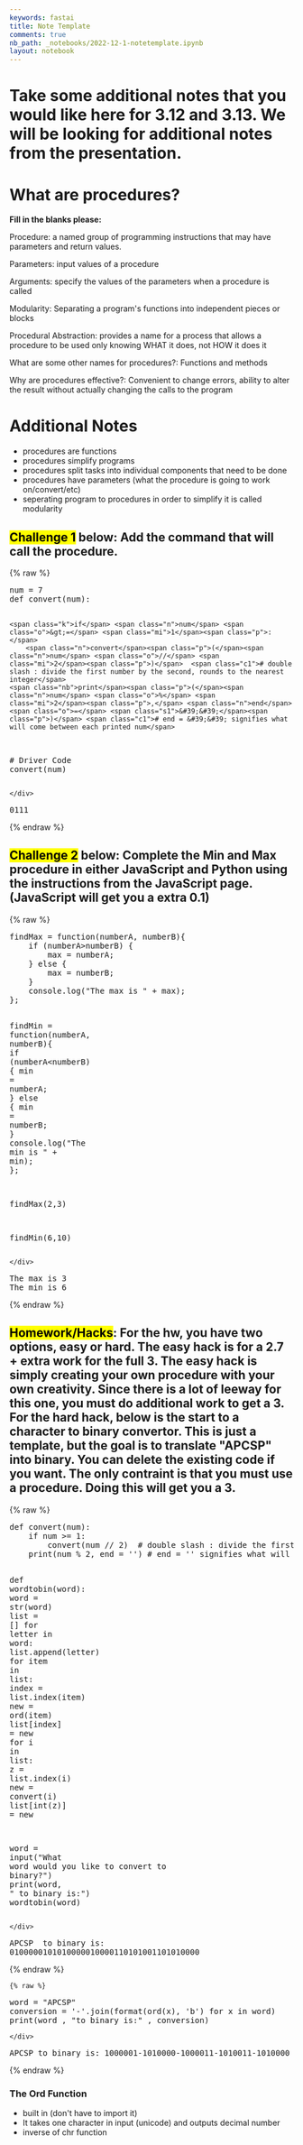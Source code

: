 ```yaml
---
keywords: fastai
title: Note Template
comments: true
nb_path: _notebooks/2022-12-1-notetemplate.ipynb
layout: notebook
---
```


<!--
#################################################
### THIS FILE WAS AUTOGENERATED! DO NOT EDIT! ###
#################################################
# file to edit: _notebooks/2022-12-1-notetemplate.ipynb
-->

<div class="container" id="notebook-container">
        
<div class="cell border-box-sizing text_cell rendered"><div class="inner_cell">
<div class="text_cell_render border-box-sizing rendered_html">
<h1 id="Take-some-additional-notes-that-you-would-like-here-for-3.12-and-3.13.-We-will-be-looking-for-additional-notes-from-the-presentation.">Take some additional notes that you would like here for 3.12 and 3.13. We will be looking for additional notes from the presentation.<a class="anchor-link" href="#Take-some-additional-notes-that-you-would-like-here-for-3.12-and-3.13.-We-will-be-looking-for-additional-notes-from-the-presentation."> </a></h1>
</div>
</div>
</div>
<div class="cell border-box-sizing text_cell rendered"><div class="inner_cell">
<div class="text_cell_render border-box-sizing rendered_html">
<h1 id="What-are-procedures?">What are procedures?<a class="anchor-link" href="#What-are-procedures?"> </a></h1><p><strong>Fill in the blanks please:</strong></p>
<p>Procedure: a named group of programming instructions that may have parameters and return values.</p>
<p>Parameters:  input values of a procedure</p>
<p>Arguments: specify the values of the parameters when a procedure is called</p>
<p>Modularity: Separating a program's functions into independent pieces or blocks</p>
<p>Procedural Abstraction: provides a name for a process that allows a procedure to be used only knowing WHAT it does, not HOW it does it</p>
<p>What are some other names for procedures?: Functions and methods</p>
<p>Why are procedures effective?: Convenient to change errors, ability to alter the result without actually changing the calls to the program</p>

</div>
</div>
</div>
<div class="cell border-box-sizing text_cell rendered"><div class="inner_cell">
<div class="text_cell_render border-box-sizing rendered_html">
<h1 id="Additional-Notes">Additional Notes<a class="anchor-link" href="#Additional-Notes"> </a></h1><ul>
<li>procedures are functions</li>
<li>procedures simplify programs</li>
<li>procedures split tasks into individual components that need to be done</li>
<li>procedures have parameters (what the procedure is going to work on/convert/etc)</li>
<li>seperating program to procedures in order to simplify it is called modularity</li>
</ul>

</div>
</div>
</div>
<div class="cell border-box-sizing text_cell rendered"><div class="inner_cell">
<div class="text_cell_render border-box-sizing rendered_html">
<h2 id="Challenge-1-below:-Add-the-command-that-will-call-the-procedure."><mark>Challenge 1</mark> below: Add the command that will <strong>call</strong> the procedure.<a class="anchor-link" href="#Challenge-1-below:-Add-the-command-that-will-call-the-procedure."> </a></h2>
</div>
</div>
</div>
    {% raw %}
    
<div class="cell border-box-sizing code_cell rendered">
<div class="input">

<div class="inner_cell">
    <div class="input_area">
<div class=" highlight hl-ipython3"><pre><span></span><span class="n">num</span> <span class="o">=</span> <span class="mi">7</span>
<span class="k">def</span> <span class="nf">convert</span><span class="p">(</span><span class="n">num</span><span class="p">):</span>
	
	<span class="k">if</span> <span class="n">num</span> <span class="o">&gt;=</span> <span class="mi">1</span><span class="p">:</span>
		<span class="n">convert</span><span class="p">(</span><span class="n">num</span> <span class="o">//</span> <span class="mi">2</span><span class="p">)</span>  <span class="c1"># double slash : divide the first number by the second, rounds to the nearest integer</span>
	<span class="nb">print</span><span class="p">(</span><span class="n">num</span> <span class="o">%</span> <span class="mi">2</span><span class="p">,</span> <span class="n">end</span> <span class="o">=</span> <span class="s1">&#39;&#39;</span><span class="p">)</span> <span class="c1"># end = &#39;&#39; signifies what will come between each printed num</span>
 
<span class="c1"># Driver Code</span>
<span class="n">convert</span><span class="p">(</span><span class="n">num</span><span class="p">)</span>
</pre></div>

    </div>
</div>
</div>

<div class="output_wrapper">
<div class="output">

<div class="output_area">

<div class="output_subarea output_stream output_stdout output_text">
<pre>0111</pre>
</div>
</div>

</div>
</div>

</div>
    {% endraw %}

<div class="cell border-box-sizing text_cell rendered"><div class="inner_cell">
<div class="text_cell_render border-box-sizing rendered_html">
<h2 id="Challenge-2-below:-Complete-the-Min-and-Max-procedure-in-either-JavaScript-and-Python-using-the-instructions-from-the-JavaScript-page.-(JavaScript-will-get-you-a-extra-0.1)"><mark>Challenge 2</mark> below: Complete the Min and Max procedure in either JavaScript and Python using the instructions from the JavaScript page. (JavaScript will get you a extra 0.1)<a class="anchor-link" href="#Challenge-2-below:-Complete-the-Min-and-Max-procedure-in-either-JavaScript-and-Python-using-the-instructions-from-the-JavaScript-page.-(JavaScript-will-get-you-a-extra-0.1)"> </a></h2>
</div>
</div>
</div>
    {% raw %}
    
<div class="cell border-box-sizing code_cell rendered">
<div class="input">

<div class="inner_cell">
    <div class="input_area">
<div class=" highlight hl-ipython3"><pre><span></span><span class="n">findMax</span> <span class="o">=</span> <span class="n">function</span><span class="p">(</span><span class="n">numberA</span><span class="p">,</span> <span class="n">numberB</span><span class="p">){</span>
    <span class="k">if</span> <span class="p">(</span><span class="n">numberA</span><span class="o">&gt;</span><span class="n">numberB</span><span class="p">)</span> <span class="p">{</span>
        <span class="nb">max</span> <span class="o">=</span> <span class="n">numberA</span><span class="p">;</span>
    <span class="p">}</span> <span class="k">else</span> <span class="p">{</span>
        <span class="nb">max</span> <span class="o">=</span> <span class="n">numberB</span><span class="p">;</span>
    <span class="p">}</span>
    <span class="n">console</span><span class="o">.</span><span class="n">log</span><span class="p">(</span><span class="s2">&quot;The max is &quot;</span> <span class="o">+</span> <span class="nb">max</span><span class="p">);</span>
<span class="p">};</span>

<span class="n">findMin</span> <span class="o">=</span> <span class="n">function</span><span class="p">(</span><span class="n">numberA</span><span class="p">,</span> <span class="n">numberB</span><span class="p">){</span>
    <span class="k">if</span> <span class="p">(</span><span class="n">numberA</span><span class="o">&lt;</span><span class="n">numberB</span><span class="p">)</span> <span class="p">{</span>
        <span class="nb">min</span> <span class="o">=</span> <span class="n">numberA</span><span class="p">;</span>
    <span class="p">}</span> <span class="k">else</span> <span class="p">{</span>
        <span class="nb">min</span> <span class="o">=</span> <span class="n">numberB</span><span class="p">;</span>
    <span class="p">}</span>
    <span class="n">console</span><span class="o">.</span><span class="n">log</span><span class="p">(</span><span class="s2">&quot;The min is &quot;</span> <span class="o">+</span> <span class="nb">min</span><span class="p">);</span>
<span class="p">};</span>

<span class="n">findMax</span><span class="p">(</span><span class="mi">2</span><span class="p">,</span><span class="mi">3</span><span class="p">)</span>


<span class="n">findMin</span><span class="p">(</span><span class="mi">6</span><span class="p">,</span><span class="mi">10</span><span class="p">)</span>
</pre></div>

    </div>
</div>
</div>

<div class="output_wrapper">
<div class="output">

<div class="output_area">

<div class="output_subarea output_stream output_stdout output_text">
<pre>The max is 3
The min is 6
</pre>
</div>
</div>

</div>
</div>

</div>
    {% endraw %}

<div class="cell border-box-sizing text_cell rendered"><div class="inner_cell">
<div class="text_cell_render border-box-sizing rendered_html">
<h2 id="Homework/Hacks:-For-the-hw,-you-have-two-options,-easy-or-hard.-The-easy-hack-is-for-a-2.7-+-extra-work-for-the-full-3.-The-easy-hack-is-simply-creating-your-own-procedure-with-your-own-creativity.-Since-there-is-a-lot-of-leeway-for-this-one,-you-must-do-additional-work-to-get-a-3.-For-the-hard-hack,-below-is-the-start-to-a-character-to-binary-convertor.-This-is-just-a-template,-but-the-goal-is-to-translate-&quot;APCSP&quot;-into-binary.-You-can-delete-the-existing-code-if-you-want.-The-only-contraint-is-that-you-must-use-a-procedure.-Doing-this-will-get-you-a-3."><mark>Homework/Hacks</mark>: For the hw, you have two options, easy or hard. The easy hack is for a 2.7 + extra work for the full 3. The easy hack is simply creating your own procedure with your own creativity. Since there is a lot of leeway for this one, you must do additional work to get a 3. For the hard hack, below is the start to a character to binary convertor. This is just a template, but the goal is to translate "APCSP" into binary. You can delete the existing code if you want. The only contraint is that you must use a procedure. Doing this will get you a 3.<a class="anchor-link" href="#Homework/Hacks:-For-the-hw,-you-have-two-options,-easy-or-hard.-The-easy-hack-is-for-a-2.7-+-extra-work-for-the-full-3.-The-easy-hack-is-simply-creating-your-own-procedure-with-your-own-creativity.-Since-there-is-a-lot-of-leeway-for-this-one,-you-must-do-additional-work-to-get-a-3.-For-the-hard-hack,-below-is-the-start-to-a-character-to-binary-convertor.-This-is-just-a-template,-but-the-goal-is-to-translate-&quot;APCSP&quot;-into-binary.-You-can-delete-the-existing-code-if-you-want.-The-only-contraint-is-that-you-must-use-a-procedure.-Doing-this-will-get-you-a-3."> </a></h2>
</div>
</div>
</div>
    {% raw %}
    
<div class="cell border-box-sizing code_cell rendered">
<div class="input">

<div class="inner_cell">
    <div class="input_area">
<div class=" highlight hl-ipython3"><pre><span></span><span class="k">def</span> <span class="nf">convert</span><span class="p">(</span><span class="n">num</span><span class="p">):</span>
    <span class="k">if</span> <span class="n">num</span> <span class="o">&gt;=</span> <span class="mi">1</span><span class="p">:</span>
        <span class="n">convert</span><span class="p">(</span><span class="n">num</span> <span class="o">//</span> <span class="mi">2</span><span class="p">)</span>  <span class="c1"># double slash : divide the first number by the second, rounds to the nearest integer</span>
    <span class="nb">print</span><span class="p">(</span><span class="n">num</span> <span class="o">%</span> <span class="mi">2</span><span class="p">,</span> <span class="n">end</span> <span class="o">=</span> <span class="s1">&#39;&#39;</span><span class="p">)</span> <span class="c1"># end = &#39;&#39; signifies what will come between each printed num</span>


<span class="k">def</span> <span class="nf">wordtobin</span><span class="p">(</span><span class="n">word</span><span class="p">):</span>
    <span class="n">word</span> <span class="o">=</span> <span class="nb">str</span><span class="p">(</span><span class="n">word</span><span class="p">)</span>
    <span class="nb">list</span> <span class="o">=</span> <span class="p">[]</span>
    <span class="k">for</span> <span class="n">letter</span> <span class="ow">in</span> <span class="n">word</span><span class="p">:</span>
        <span class="nb">list</span><span class="o">.</span><span class="n">append</span><span class="p">(</span><span class="n">letter</span><span class="p">)</span>
    <span class="k">for</span> <span class="n">item</span> <span class="ow">in</span> <span class="nb">list</span><span class="p">:</span>
        <span class="n">index</span> <span class="o">=</span> <span class="nb">list</span><span class="o">.</span><span class="n">index</span><span class="p">(</span><span class="n">item</span><span class="p">)</span>
        <span class="n">new</span> <span class="o">=</span> <span class="nb">ord</span><span class="p">(</span><span class="n">item</span><span class="p">)</span>
        <span class="nb">list</span><span class="p">[</span><span class="n">index</span><span class="p">]</span> <span class="o">=</span> <span class="n">new</span>
    <span class="k">for</span> <span class="n">i</span> <span class="ow">in</span> <span class="nb">list</span><span class="p">:</span>
        <span class="n">z</span> <span class="o">=</span> <span class="nb">list</span><span class="o">.</span><span class="n">index</span><span class="p">(</span><span class="n">i</span><span class="p">)</span>
        <span class="n">new</span> <span class="o">=</span> <span class="n">convert</span><span class="p">(</span><span class="n">i</span><span class="p">)</span>
        <span class="nb">list</span><span class="p">[</span><span class="nb">int</span><span class="p">(</span><span class="n">z</span><span class="p">)]</span> <span class="o">=</span> <span class="n">new</span>

<span class="n">word</span> <span class="o">=</span> <span class="nb">input</span><span class="p">(</span><span class="s2">&quot;What word would you like to convert to binary?&quot;</span><span class="p">)</span>
<span class="nb">print</span><span class="p">(</span><span class="n">word</span><span class="p">,</span> <span class="s2">&quot; to binary is:&quot;</span><span class="p">)</span>
<span class="n">wordtobin</span><span class="p">(</span><span class="n">word</span><span class="p">)</span>
</pre></div>

    </div>
</div>
</div>

<div class="output_wrapper">
<div class="output">

<div class="output_area">

<div class="output_subarea output_stream output_stdout output_text">
<pre>APCSP  to binary is:
0100000101010000010000110101001101010000</pre>
</div>
</div>

</div>
</div>

</div>
    {% endraw %}

    {% raw %}
    
<div class="cell border-box-sizing code_cell rendered">
<div class="input">

<div class="inner_cell">
    <div class="input_area">
<div class=" highlight hl-ipython3"><pre><span></span><span class="n">word</span> <span class="o">=</span> <span class="s2">&quot;APCSP&quot;</span>
<span class="n">conversion</span> <span class="o">=</span> <span class="s1">&#39;-&#39;</span><span class="o">.</span><span class="n">join</span><span class="p">(</span><span class="nb">format</span><span class="p">(</span><span class="nb">ord</span><span class="p">(</span><span class="n">x</span><span class="p">),</span> <span class="s1">&#39;b&#39;</span><span class="p">)</span> <span class="k">for</span> <span class="n">x</span> <span class="ow">in</span> <span class="n">word</span><span class="p">)</span>
<span class="nb">print</span><span class="p">(</span><span class="n">word</span> <span class="p">,</span> <span class="s2">&quot;to binary is:&quot;</span> <span class="p">,</span> <span class="n">conversion</span><span class="p">)</span>
</pre></div>

    </div>
</div>
</div>

<div class="output_wrapper">
<div class="output">

<div class="output_area">

<div class="output_subarea output_stream output_stdout output_text">
<pre>APCSP to binary is: 1000001-1010000-1000011-1010011-1010000
</pre>
</div>
</div>

</div>
</div>

</div>
    {% endraw %}

<div class="cell border-box-sizing text_cell rendered"><div class="inner_cell">
<div class="text_cell_render border-box-sizing rendered_html">
<h3 id="The-Ord-Function">The Ord Function<a class="anchor-link" href="#The-Ord-Function"> </a></h3><ul>
<li>built in (don't have to import it)</li>
<li>It takes one character in input (unicode) and outputs decimal number</li>
<li>inverse of chr function</li>
</ul>

</div>
</div>
</div>
</div>
 


